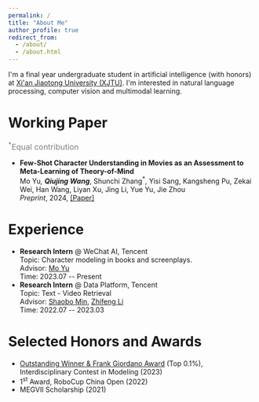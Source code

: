 ```yaml
---
permalink: /
title: "About Me"
author_profile: true
redirect_from: 
  - /about/
  - /about.html
---
```


<script src="https://kit.fontawesome.com/01957c83f7.js" crossorigin="anonymous"></script>
<script src="assets/js/toggleAbstract.js"></script>

I'm a final year undergraduate student in artificial intelligence (with honors) at [Xi'an Jiaotong University (XJTU)](http://en.xjtu.edu.cn). I'm interested in natural language processing, computer vision and multimodal learning.

<!-- <b style="color:red">I'm looking for PhD opportunities in Fall 2024!</b> -->

Working Paper
===
<font color=gray size=3> <sup>*</sup>Equal contribution  </font>
- <b> Few-Shot Character Understanding in Movies as an Assessment to Meta-Learning of Theory-of-Mind</b><br>
Mo Yu<sup>*</sup>, <b>Qiujing Wang</b><sup>*</sup>, Shunchi Zhang<sup>*</sup>, Yisi Sang, Kangsheng Pu, Zekai Wei, Han Wang, Liyan Xu, Jing Li, Yue Yu, Jie Zhou<br>
_Preprint_, 2024, [[Paper]](https://arxiv.org/abs/2211.04684)<br>

Experience
===

- <b>Research Intern</b> @ WeChat AI, Tencent<br>
  Topic: Character modeling in books and screenplays.<br>
  Advisor: [Mo Yu](https://sites.google.com/site/moyunlp)<br>
  Time: 2023.07 -- Present<br>
- <b>Research Intern</b> @ Data Platform, Tencent<br>
  Topic: Text - Video Retrieval<br>
  Advisor: [Shaobo Min](https://scholar.google.com/citations?user=zUeQClwAAAAJ&hl=zh-CN), [Zhifeng Li](https://scholar.google.com/citations?user=VTrRNN4AAAAJ&hl=zh-CN)<br>
  Time: 2022.07 -- 2023.03<br>

Selected Honors and Awards
===

- [Outstanding Winner & Frank Giordano Award](https://www.comap-math.com/mcm/2023Certs/2330003.pdf) (Top 0.1%), Interdisciplinary Contest in Modeling (2023)
- 1<sup>st</sup> Award, RoboCup China Open (2022)
- MEGVII Scholarship (2021)